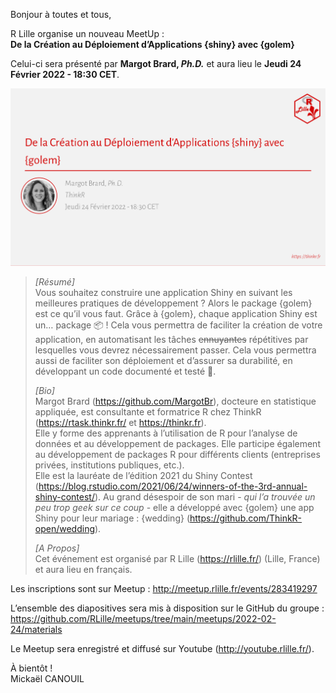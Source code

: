 
<!-- ---
title: De la Création au Déploiement d'Applications {shiny} avec {golem}
author: Mickaël CANOUIL
date: '2022-03-03'
slug: Jeudi 24 Février 2022 - 18:30 CET - de.la.création.au.déploiement.d.applications..shiny..avec..golem.
categories:
  - MeetUp
  - R
tags:
  - MeetUp
  - R
  - RUG
description: ''
--- -->

Bonjour à toutes et tous,

R Lille organise un nouveau MeetUp :  
**De la Création au Déploiement d’Applications {shiny} avec {golem}**

Celui-ci sera présenté par **Margot Brard, *Ph.D.*** et aura lieu le
**Jeudi 24 Février 2022 - 18:30 CET**.

<!-- <center>
<iframe width="560" height="315" src="https://www.youtube.com/embed/" title="YouTube video player" frameborder="0" allow="accelerometer; autoplay; clipboard-write; encrypted-media; gyroscope; picture-in-picture" allowfullscreen></iframe>
</center> -->
<center>
<img alt="Affiche Meetup R Lille - 2022-02-24" src="https://raw.githubusercontent.com/RLille/meetups/main/meetups/2022-02-24/ads/2022-02-24.png" width="560" height="auto" />
</center>

> *\[Résumé\]*  
> Vous souhaitez construire une application Shiny en suivant les
> meilleures pratiques de développement ? Alors le package {golem} est
> ce qu’il vous faut. Grâce à {golem}, chaque application Shiny est un…
> package 📦 ! Cela vous permettra de faciliter la création de votre
> application, en automatisant les tâches ~~ennuyantes~~ répétitives par
> lesquelles vous devrez nécessairement passer. Cela vous permettra
> aussi de faciliter son déploiement et d’assurer sa durabilité, en
> développant un code documenté et testé 🎉.
>
> *\[Bio\]*  
> Margot Brard (<https://github.com/MargotBr>), docteure en statistique
> appliquée, est consultante et formatrice R chez ThinkR
> (<https://rtask.thinkr.fr/> et <https://thinkr.fr>).  
> Elle y forme des apprenants à l’utilisation de R pour l’analyse de
> données et au développement de packages. Elle participe également au
> développement de packages R pour différents clients (entreprises
> privées, institutions publiques, etc.).  
> Elle est la lauréate de l’édition 2021 du Shiny Contest
> (<https://blog.rstudio.com/2021/06/24/winners-of-the-3rd-annual-shiny-contest/>).
> Au grand désespoir de son mari - *qui l’a trouvée un peu trop geek sur
> ce coup* - elle a développé avec {golem} une app Shiny pour leur
> mariage : {wedding} (<https://github.com/ThinkR-open/wedding>).
>
> *\[A Propos\]*  
> Cet événement est organisé par R Lille (<https://rlille.fr/>) (Lille,
> France) et aura lieu en français.

Les inscriptions sont sur Meetup :
<http://meetup.rlille.fr/events/283419297>

L’ensemble des diapositives sera mis à disposition sur le GitHub du
groupe :
<https://github.com/RLille/meetups/tree/main/meetups/2022-02-24/materials>

Le Meetup sera enregistré et diffusé sur Youtube
(<http://youtube.rlille.fr/>).

À bientôt !  
Mickaël CANOUIL
